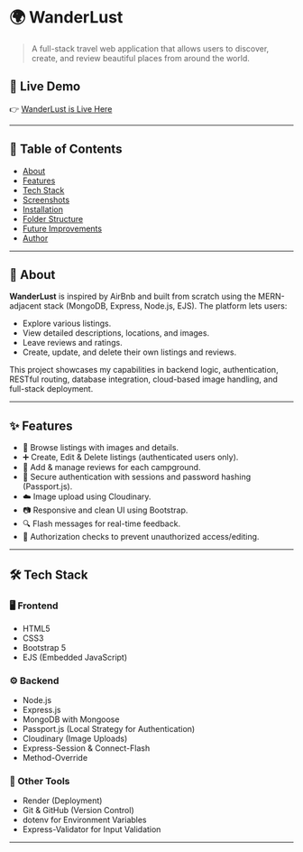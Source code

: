 # 🌍 WanderLust

> A full-stack travel web application that allows users to discover, create, and review beautiful places from around the world.

## 🚀 Live Demo

👉 [WanderLust is Live Here](https://wanderlust-vumh.onrender.com/listings)

---

## 📌 Table of Contents

- [About](#about)
- [Features](#features)
- [Tech Stack](#tech-stack)
- [Screenshots](#screenshots)
- [Installation](#installation)
- [Folder Structure](#folder-structure)
- [Future Improvements](#future-improvements)
- [Author](#author)

---

## 📖 About

**WanderLust** is inspired by AirBnb and built from scratch using the MERN-adjacent stack (MongoDB, Express, Node.js, EJS). The platform lets users:

- Explore various listings.
- View detailed descriptions, locations, and images.
- Leave reviews and ratings.
- Create, update, and delete their own listings and reviews.

This project showcases my capabilities in backend logic, authentication, RESTful routing, database integration, cloud-based image handling, and full-stack deployment.

---

## ✨ Features

- 🧭 Browse listings with images and details.
- ➕ Create, Edit & Delete listings (authenticated users only).
- 💬 Add & manage reviews for each campground.
- 🔐 Secure authentication with sessions and password hashing (Passport.js).
- ☁️ Image upload using Cloudinary.
- 📷 Responsive and clean UI using Bootstrap.
- 🔍 Flash messages for real-time feedback.
- 🚫 Authorization checks to prevent unauthorized access/editing.

---

## 🛠️ Tech Stack

### 🖥️ Frontend
- HTML5
- CSS3
- Bootstrap 5
- EJS (Embedded JavaScript)

### ⚙️ Backend
- Node.js
- Express.js
- MongoDB with Mongoose
- Passport.js (Local Strategy for Authentication)
- Cloudinary (Image Uploads)
- Express-Session & Connect-Flash
- Method-Override

### 🧰 Other Tools
- Render (Deployment)
- Git & GitHub (Version Control)
- dotenv for Environment Variables
- Express-Validator for Input Validation

---

